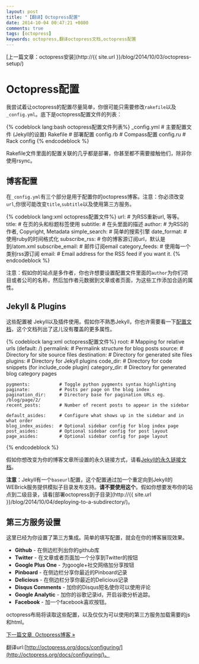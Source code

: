 ```yaml
---
layout: post
title: "【翻译】Octopress配置"
date: 2014-10-04 00:47:21 +0800
comments: true
tags: [octopress]
keywords: octopress,翻译octopress文档,octopress配置
---
```


[上一篇文章：octopress安装](http://{{ site.url }}/blog/2014/10/03/octopress-setup/)


  

# Octopress配置  

我尝试着让octopress的配置尽量简单，你很可能只需要修改`rakefile`以及`_config.yml`。底下是octopress配置文件的列表：  

{% codeblock  lang:bash octopress配置文件列表%}
    _config.yml       # 主要配置文件 (Jekyll的设置)
    Rakefile          # 部署配置
    config.rb         # Compass配置
    config.ru         # Rack config
{% endcodeblock %}   

Rakefile文件里面的配置关联的几乎都是部署，你甚至都不需要接触他们，除非你使用rsync。  


<!-- more -->  

## 博客配置  

在`_config.yml`有三个部分是用于配置你的octopress博客。注意：你必须改变`url`,你很可能改变`title`,`subtitle`以及使用第三方服务。  

{% codeblock  lang:xml octopress配置文件%}
    url:                # 为RSS重新url, 等等。
    title:              # 在页的头和标题标签使用
    subtitle:           # 在头里面的描述
    author:             # 为RSS的作者, Copyright, Metadata
    simple_search:      # 简单的搜索引擎
    date_format:        # 使用ruby的时间格式化
    subscribe_rss:      # 你的博客源订阅url，默认是到/atom.xml
    subscribe_email:    # 邮件订阅email
    category_feeds:     # 使用每一个类别rss源订阅
    email:              # Email address for the RSS feed if you want it.
{% endcodeblock %}   

注意：假如你的站点是多作者，你也许想要设置配置文件里面的`author`为你们项目或者公司的名称，然后加作者元数据到文章或者页面，为这些工作添加合适的属性。  

## Jekyll & Plugins  

这些配置被 Jekyll以及插件使用。假如你不熟悉Jekyll，你也许需要看一下[配置文档](https://github.com/jekyll/jekyll/wiki/Configuration)，这个文档列出了这儿没有覆盖的更多属性。  

{% codeblock  lang:xml octopress配置文件%}
    root:               # Mapping for relative urls (default: /)
    permalink:          # Permalink structure for blog posts
    source:             # Directory for site source files
    destination:        # Directory for generated site files
    plugins:            # Directory for Jekyll plugins
    code_dir:           # Directory for code snippets (for include_code plugin)
    category_dir:       # Directory for generated blog category pages
 
    pygments:           # Toggle python pygments syntax highlighting
    paginate:           # Posts per page on the blog index
    pagination_dir:     # Directory base for pagination URLs eg. /blog/page/2/
    recent_posts:       # Number of recent posts to appear in the sidebar
 
    default_asides:     # Configure what shows up in the sidebar and in what order
    blog_index_asides:  # Optional sidebar config for blog index page
    post_asides:        # Optional sidebar config for post layout
    page_asides:        # Optional sidebar config for page layout
{% endcodeblock %}   

假如你想改变为你的博客文章所设置的永久链接方式，请看[Jekyll的永久链接文档](http://jekyllcn.com/docs/permalinks/)。  

**注意**：Jekyll有一个`baseurl`配置，这个配置通过加一个重定向到Jekyll的WEBrick服务提供模拟子目录发布支持。**请不要使用这个**。假如你想要发布你的站点到二级目录，请看[部署octopress到子目录](http://{{ site.url }}/blog/2014/10/04/deploying-to-a-subdirectory/)。  

## 第三方服务设置  

这里已经为你设置了第三方集成。简单的填写配置，就会在你的博客展现效果。  

*  **Github** - 在侧边栏列出你的github库
*  **Twitter** - 在文章或者页面加一个分享到Twitter的按钮
*  **Google Plus One** - 为google+社交网络加分享按钮
*  **Pinboard** - 在侧边栏分享你最近的Pinboard记录
*  **Delicious** - 在侧边栏分享你最近的Delicious记录
*  **Disqus Comments** - 加你的Disqus短名使你可以使用评论
*  **Google Analytic** - 加你的谷歌记录id，开启谷歌分析追踪。
*  **Facebook** - 加一个facebook喜欢按钮。

octopress布局将读取这些配置，以及仅仅为可以使用的第三方服务加载需要的js和html。   

[下一篇文章, Octopress博客 »](http://octopress.org/docs/blogging/)  

翻译url:[http://octopress.org/docs/configuring/](http://octopress.org/docs/configuring/)。